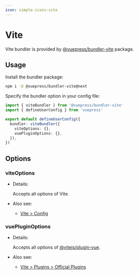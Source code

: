 ```yaml
---
icon: simple-icons:vite
---
```


# Vite

<NpmBadge package="@vuepress/bundler-vite" />

Vite bundler is provided by [@vuepress/bundler-vite](https://www.npmjs.com/package/@vuepress/bundler-vite) package.

## Usage

Install the bundler package:

```bash
npm i -D @vuepress/bundler-vite@next
```

Specify the bundler option in your config file:

```ts title=".vuepress/config.ts"
import { viteBundler } from '@vuepress/bundler-vite'
import { defineUserConfig } from 'vuepress'

export default defineUserConfig({
  bundler: viteBundler({
    viteOptions: {},
    vuePluginOptions: {},
  }),
})
```

## Options

### viteOptions

- Details:

  Accepts all options of Vite.

- Also see:
  - [Vite > Config](https://vitejs.dev/config/)

### vuePluginOptions

- Details:

  Accepts all options of [@vitejs/plugin-vue](https://www.npmjs.com/package/@vitejs/plugin-vue).

- Also see:
  - [Vite > Plugins > Official Plugins](https://vitejs.dev/plugins/#vitejs-plugin-vue)
